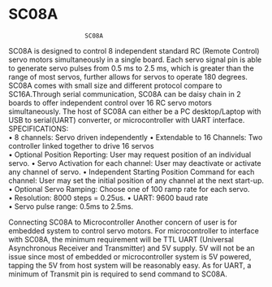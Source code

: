 # SC08A
 
                         SC08A
                                                        
SC08A is designed to control 8 independent standard RC (Remote Control) servo motors simultaneously in a single board. Each servo signal pin is able to generate servo pulses from 0.5 ms to 2.5 ms, which is greater than the range of most servos, further allows for servos to operate 180 degrees. SC08A comes with small size and different protocol compare to SC16A.Through serial communication, SC08A can be daisy chain in 2 boards to offer independent control over 16 RC servo motors simultaneously. The host of SC08A can either be a PC desktop/Laptop with USB to serial(UART) converter, or microcontroller with UART interface. 
 SPECIFICATIONS:  
• 8 channels: Servo driven independently 
 • Extendable to 16 Channels: Two controller linked together to drive 16 servos  
• Optional Position Reporting: User may request position of an individual servo. 
 • Servo Activation for each channel: User may deactivate or activate any channel of servo. 
 • Independent Starting Position Command for each channel: User may set the initial position of any channel at the next start-up. 
 • Optional Servo Ramping: Choose one of 100 ramp rate for each servo.  
• Resolution: 8000 steps = 0.25us. • UART: 9600 baud rate  
• Servo pulse range: 0.5ms to 2.5ms. 
 
 
Connecting SC08A to Microcontroller 
Another concern of user is for embedded system to control servo motors. For microcontroller 
to interface with SC08A, the minimum requirement will be TTL UART (Universal 
Asynchronous Receiver and Transmitter) and 5V supply. 5V will not be an issue since most 
of embedded or microcontroller system is 5V powered, tapping the 5V from host system will 
be reasonably easy. As for UART, a minimum of Transmit pin is required to send command 
to SC08A. 
 
 
 
 
 
 
 
 
